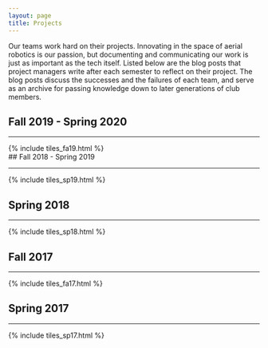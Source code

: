 ```yaml
---
layout: page
title: Projects
---
```


Our teams work hard on their projects. Innovating in the space of aerial robotics is our passion, but documenting and communicating our work is just as important as the tech itself. Listed below are the blog posts that project managers write after each semester to reflect on their project. The blog posts discuss the successes and the failures of each team, and serve as an archive for passing knowledge down to later generations of club members.

## Fall 2019 - Spring 2020
<hr>
{% include tiles_fa19.html %}
<br/>
## Fall 2018 - Spring 2019
<hr>
{% include tiles_sp19.html %}
<br/>

## Spring 2018
<hr>
{% include tiles_sp18.html %}	
<br/>

## Fall 2017
<hr>
{% include tiles_fa17.html %}	
<br/>

## Spring 2017
<hr>
{% include tiles_sp17.html %}	
<br/>
